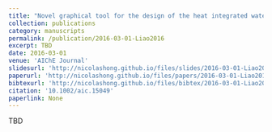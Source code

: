 ```yaml
---
title: "Novel graphical tool for the design of the heat integrated water allocation networks"
collection: publications
category: manuscripts
permalink: /publication/2016-03-01-Liao2016
excerpt: TBD
date: 2016-03-01
venue: 'AIChE Journal'
slidesurl: 'http://nicolashong.github.io/files/slides/2016-03-01-Liao2016.pdf'
paperurl: 'http://nicolashong.github.io/files/papers/2016-03-01-Liao2016.pdf'
bibtexurl: 'http://nicolashong.github.io/files/bibtex/2016-03-01-Liao2016.bib'
citation: '10.1002/aic.15049'
paperlink: None
---
```


TBD
